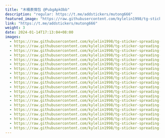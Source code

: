 ```yaml
---
title: "木桶表情包 @PubgApkObb"
description: "regular: https://t.me/addstickers/mutong666"
featured_image: "https://raw.githubusercontent.com/kylelin1998/tg-sticker-spreading-worldwide-images/main/img/690c5cd8-45b7-4a7f-8bf4-45e3b7a4456f.jpg"
link: "https://t.me/addstickers/mutong666"
weight: 3
date: 2024-01-14T17:13:04+08:00
images:
  - https://raw.githubusercontent.com/kylelin1998/tg-sticker-spreading-worldwide-images/main/img/690c5cd8-45b7-4a7f-8bf4-45e3b7a4456f.jpg
  - https://raw.githubusercontent.com/kylelin1998/tg-sticker-spreading-worldwide-images/main/img/f3cafae4-9bdc-4e5b-8bd8-4031337d3637.jpg
  - https://raw.githubusercontent.com/kylelin1998/tg-sticker-spreading-worldwide-images/main/img/1f9e5cf5-79ed-4fca-8415-2b1192e50a15.jpg
  - https://raw.githubusercontent.com/kylelin1998/tg-sticker-spreading-worldwide-images/main/img/8bf5a2fe-26ba-4d56-a237-9bcbd8a69d76.jpg
  - https://raw.githubusercontent.com/kylelin1998/tg-sticker-spreading-worldwide-images/main/img/b56a2317-b34e-477d-8a6c-17825bd75d3e.jpg
  - https://raw.githubusercontent.com/kylelin1998/tg-sticker-spreading-worldwide-images/main/img/502dc4de-486f-4506-a6b5-40a1c6bbd922.jpg
  - https://raw.githubusercontent.com/kylelin1998/tg-sticker-spreading-worldwide-images/main/img/ee7bc2ab-8077-4ab3-85ec-1d0bb4e1c81c.jpg
  - https://raw.githubusercontent.com/kylelin1998/tg-sticker-spreading-worldwide-images/main/img/8c02ca4d-bb6c-4f53-9057-4d8cbd668323.jpg
  - https://raw.githubusercontent.com/kylelin1998/tg-sticker-spreading-worldwide-images/main/img/0c10f7ea-859c-4db7-b978-86f9c70977ff.jpg
  - https://raw.githubusercontent.com/kylelin1998/tg-sticker-spreading-worldwide-images/main/img/6bed4df9-ce8e-40a4-9140-29734865b7f7.jpg
  - https://raw.githubusercontent.com/kylelin1998/tg-sticker-spreading-worldwide-images/main/img/dc83a28e-c7d3-420f-8e5c-d190653b5d2b.jpg
  - https://raw.githubusercontent.com/kylelin1998/tg-sticker-spreading-worldwide-images/main/img/12c50ed4-a975-4e89-b029-a07eaa0cd4a5.jpg
  - https://raw.githubusercontent.com/kylelin1998/tg-sticker-spreading-worldwide-images/main/img/e7e2bdfe-3063-4360-bea0-8f7e77186b60.jpg
  - https://raw.githubusercontent.com/kylelin1998/tg-sticker-spreading-worldwide-images/main/img/402c5629-b529-48aa-9687-baa90801c217.jpg
  - https://raw.githubusercontent.com/kylelin1998/tg-sticker-spreading-worldwide-images/main/img/0fe18d4d-2060-4d4d-a362-34664a863730.jpg
  - https://raw.githubusercontent.com/kylelin1998/tg-sticker-spreading-worldwide-images/main/img/4e99ec86-935d-4eae-a191-856821ecbdf0.jpg
  - https://raw.githubusercontent.com/kylelin1998/tg-sticker-spreading-worldwide-images/main/img/5c3f6613-769e-4f2a-a3c2-a18624714844.jpg
  - https://raw.githubusercontent.com/kylelin1998/tg-sticker-spreading-worldwide-images/main/img/ecbcd41b-331f-4797-bf8c-53616bec70eb.jpg
  - https://raw.githubusercontent.com/kylelin1998/tg-sticker-spreading-worldwide-images/main/img/64848902-585b-47c9-837e-0bdcab8d4bf0.jpg
  - https://raw.githubusercontent.com/kylelin1998/tg-sticker-spreading-worldwide-images/main/img/7219ce9d-0f6c-467f-9b14-b9a2454fbd76.jpg
---
```

